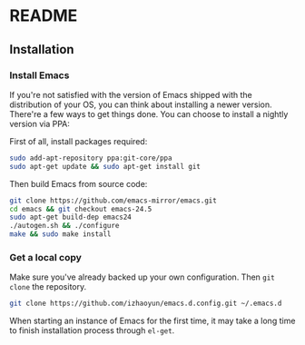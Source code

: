 # README

## Installation

### Install Emacs

If you're not satisfied with the version of Emacs shipped with the
distribution of your OS, you can think about installing a newer
version. There're a few ways to get things done. You can choose to
install a nightly version via PPA:

First of all, install packages required:
```sh
sudo add-apt-repository ppa:git-core/ppa
sudo apt-get update && sudo apt-get install git
```

Then build Emacs from source code:

```sh
git clone https://github.com/emacs-mirror/emacs.git
cd emacs && git checkout emacs-24.5
sudo apt-get build-dep emacs24 
./autogen.sh && ./configure
make && sudo make install
```

### Get a local copy

Make sure you've already backed up your own configuration. Then
`git clone` the repository.

```sh
git clone https://github.com/izhaoyun/emacs.d.config.git ~/.emacs.d
```

When starting an instance of Emacs for the first time, it may take a long time to finish installation process through `el-get`.  
